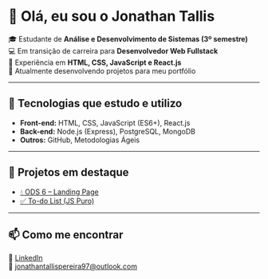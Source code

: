# 👋 Olá, eu sou o Jonathan Tallis

🎓 Estudante de **Análise e Desenvolvimento de Sistemas (3º semestre)**  
💻 Em transição de carreira para **Desenvolvedor Web Fullstack**  
🚀 Experiência em **HTML, CSS, JavaScript e React.js**  
🌱 Atualmente desenvolvendo projetos para meu portfólio  

---

## 🚀 Tecnologias que estudo e utilizo
- **Front-end:** HTML, CSS, JavaScript (ES6+), React.js  
- **Back-end:** Node.js (Express), PostgreSQL, MongoDB  
- **Outros:** GitHub, Metodologias Ágeis  

---

## 📂 Projetos em destaque
- [💧 ODS 6 – Landing Page](https://jonathantallis.github.io/ods6-landing-page/)  
- [✅ To-do List (JS Puro)](https://jonathantallis.github.io/to-do-list/)  

---

## 📫 Como me encontrar
🔗 [LinkedIn](https://www.linkedin.com/in/jonathantallis)  
📧 jonathantallispereira97@outlook.com  

